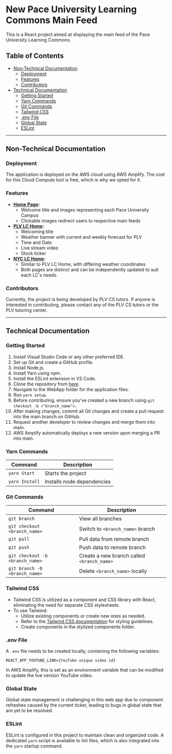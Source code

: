 # New Pace University Learning Commons Main Feed

This is a React project aimed at displaying the main feed of the Pace University Learning Commons.

## Table of Contents
- [Non-Technical Documentation](#non-technical-documentation)
    - [Deployment](#deployment)
    - [Features](#features)
    - [Contributors](#contributors)
- [Technical Documentation](#technical-documentation)
    - [Getting Started](#getting-started)
    - [Yarn Commands](#yarn-commands)
    - [Git Commands](#git-commands)
    - [Tailwind CSS](#tailwind-css)
    - [.env File](#env-file)
    - [Global State](#global-state)
    - [ESLint](#eslint)

---

## Non-Technical Documentation

### Deployment
The application is deployed on the AWS cloud using AWS Amplify. The cost for this Cloud Compute tool is free, which is why we opted for it.

### Features
- **[Home Page](https://main.d3j94bg6n7pdek.amplifyapp.com/):**
  - Welcome title and images representing each Pace University Campus
  - Clickable images redirect users to respective main feeds
- **[PLV LC Home](https://main.d3j94bg6n7pdek.amplifyapp.com/plv):**
  - Welcoming title
  - Weather banner with current and weekly forecast for PLV
  - Time and Date
  - Live stream video
  - Stock ticker
- **[NYC LC Home](https://main.d3j94bg6n7pdek.amplifyapp.com/nyc):**
  - Similar to PLV LC Home, with differing weather coordinates
  - Both pages are distinct and can be independently updated to suit each LC's needs.

### Contributors
Currently, the project is being developed by PLV CS tutors. If anyone is interested in contributing, please contact any of the PLV CS tutors or the PLV tutoring center.

---

## Technical Documentation

### Getting Started
1. Install Visual Studio Code or any other preferred IDE.
2. Set up Git and create a GitHub profile.
3. Install Node.js.
4. Install Yarn using npm.
5. Install the ESLint extension in VS Code.
6. Clone the repository from [here](https://github.com/Tibesnoff/New_LC_Feed_Pace_University.git).
7. Navigate to the WebApp folder for the application files.
8. Run `yarn setup`.
9. Before contributing, ensure you've created a new branch using `git checkout -b <"branch_name">`.
10. After making changes, commit all Git changes and create a pull request into the main branch on GitHub.
11. Request another developer to review changes and merge them into main.
12. AWS Amplify automatically deploys a new version upon merging a PR into main.

### Yarn Commands

| Command         | Description           |
| --------------- | --------------------- |
| `yarn Start`    | Starts the project    |
| `yarn Install`  | Installs node dependencies |

### Git Commands

| Command                             | Description                            |
| ----------------------------------- | -------------------------------------- |
| `git branch`                        | View all branches                     |
| `git checkout <branch_name>`        | Switch to `<branch_name>` branch       |
| `git pull`                          | Pull data from remote branch           |
| `git push`                          | Push data to remote branch             |
| `git checkout -b <branch_name>`     | Create a new branch called `<branch_name>` |
| `git branch -D <branch_name>`       | Delete `<branch_name>` locally         |

### Tailwind CSS

- Tailwind CSS is utilized as a component and CSS library with React, eliminating the need for separate CSS stylesheets.
- To use Tailwind:
  - Utilize existing components or create new ones as needed.
  - Refer to the [Tailwind CSS documentation](https://tailwindcss.com/docs/installation) for styling guidelines.
  - Create components in the stylized components folder.

### .env File

A `.env` file needs to be created locally, containing the following variables:

`REACT_APP_YOUTUBE_LINK={YouTube unique video id}`


In AWS Amplify, this is set as an environment variable that can be modified to update the live version YouTube video.

### Global State

Global state management is challenging in this web app due to component refreshes caused by the current ticker, leading to bugs in global state that are yet to be resolved.

### ESLint

ESLint is configured in this project to maintain clean and organized code. A dedicated `yarn` script is available to lint files, which is also integrated into the `yarn` startup command.

